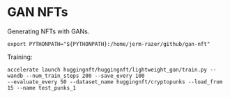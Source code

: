 # GAN NFTs

Generating NFTs with GANs.

```
export PYTHONPATH="${PYTHONPATH}:/home/jerm-razer/github/gan-nft"
```

Training:
```
accelerate launch huggingnft/huggingnft/lightweight_gan/train.py --wandb --num_train_steps 200 --save_every 100 
--evaluate_every 50 --dataset_name huggingnft/cryptopunks --load_from 15 --name test_punks_1
```
